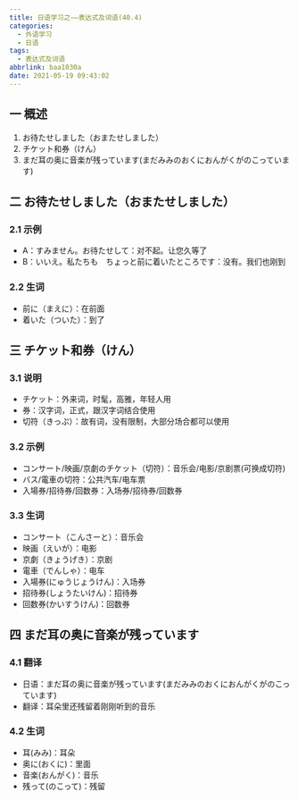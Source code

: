 ```yaml
---
title: 日语学习之——表达式及词语(40.4)
categories:
  - 外语学习
  - 日语
tags:
  - 表达式及词语
abbrlink: baa1030a
date: 2021-05-19 09:43:02
---
```

## 一 概述

1. お待たせしました（おまたせしました）
2. チケット和券（けん）
3. まだ耳の奥に音楽が残っています(まだみみのおくにおんがくがのこっています)

<!--more-->

## 二 お待たせしました（おまたせしました）

### 2.1 示例

* A：すみません。お待たせして：对不起。让您久等了
* B：いいえ。私たちも　ちょっと前に着いたところです：没有。我们也刚到

### 2.2 生词

* 前に（まえに）：在前面
* 着いた（ついた）：到了

## 三 チケット和券（けん）

### 3.1 说明

* チケット：外来词，时髦，高雅，年轻人用
* 券：汉字词，正式，跟汉字词结合使用
* 切符（きっぷ）：故有词，没有限制，大部分场合都可以使用

### 3.2 示例

* コンサート/映画/京劇のチケット（切符）：音乐会/电影/京剧票(可换成切符)
* バス/電車の切符：公共汽车/电车票
* 入場券/招待券/回数券：入场券/招待券/回数券

### 3.3 生词

* コンサート（こんさーと）：音乐会
* 映画（えいが）：电影
* 京劇（きょうげき）：京剧
* 電車（でんしゃ）：电车
* 入場券(にゅうじょうけん)：入场券
* 招待券(しょうたいけん)：招待券
* 回数券(かいすうけん)：回数券

## 四 まだ耳の奥に音楽が残っています

### 4.1 翻译

* 日语：まだ耳の奥に音楽が残っています(まだみみのおくにおんがくがのこっています)
* 翻译：耳朵里还残留着刚刚听到的音乐

### 4.2 生词

* 耳(みみ)：耳朵
* 奥に(おくに)：里面
* 音楽(おんがく)：音乐
* 残って(のこって)：残留

